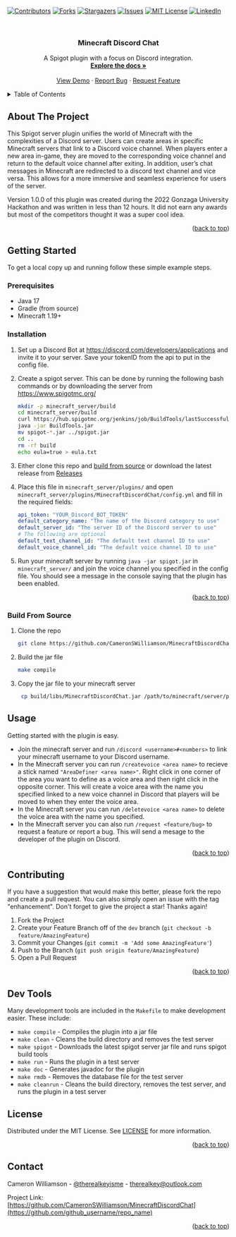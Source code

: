 <!-- Improved compatibility of back to top link: See: https://github.com/othneildrew/Best-README-Template/pull/73 -->
<a name="readme-top"></a>
<!--
*** Thanks for checking out the Best-README-Template. If you have a suggestion
*** that would make this better, please fork the repo and create a pull request
*** or simply open an issue with the tag "enhancement".
*** Don't forget to give the project a star!
*** Thanks again! Now go create something AMAZING! :D
-->



<!-- PROJECT SHIELDS -->
<!--
*** I'm using markdown "reference style" links for readability.
*** Reference links are enclosed in brackets [ ] instead of parentheses ( ).
*** See the bottom of this document for the declaration of the reference variables
*** for contributors-url, forks-url, etc. This is an optional, concise syntax you may use.
*** https://www.markdownguide.org/basic-syntax/#reference-style-links
-->
[![Contributors][contributors-shield]][contributors-url]
[![Forks][forks-shield]][forks-url]
[![Stargazers][stars-shield]][stars-url]
[![Issues][issues-shield]][issues-url]
[![MIT License][license-shield]][license-url]
[![LinkedIn][linkedin-shield]][linkedin-url]



<!-- PROJECT LOGO -->
<br />
<div align="center">
  <!-- <a href="https://github.com/CameronSWilliamson/MinecraftDiscordChat">
    <img src="images/logo.png" alt="Logo" width="80" height="80">
  </a> -->

<h3 align="center">Minecraft Discord Chat</h3>

  <p align="center">
    A Spigot plugin with a focus on Discord integration.
    <br />
    <a href="https://cameronswilliamson.github.io/MinecraftDiscordChat"><strong>Explore the docs »</strong></a>
    <br />
    <br />
    <a href="https://youtu.be/1xus9lLWWhA">View Demo</a>
    ·
    <a href="https://github.com/CameronSWilliamson/MinecraftDiscordChat/issues">Report Bug</a>
    ·
    <a href="https://github.com/CameronSWilliamson/MinecraftDiscordChat/issues">Request Feature</a>
  </p>
</div>



<!-- TABLE OF CONTENTS -->
<details>
  <summary>Table of Contents</summary>
  <ol>
    <li>
      <a href="#about-the-project">About The Project</a>
    </li>
    <li>
      <a href="#getting-started">Getting Started</a>
      <ul>
        <li><a href="#prerequisites">Prerequisites</a></li>
        <li><a href="#installation">Installation</a></li>
        <li><a href="#build-from-source">Build from source</a></li>
      </ul>
    </li>
    <li><a href="#usage">Usage</a></li>
    <!-- <li><a href="#roadmap">Roadmap</a></li> -->
    <li><a href="#contributing">Contributing</a></li>
    <li><a href="#dev-tools">Dev Tools</a></li>
    <li><a href="#license">License</a></li>
    <li><a href="#contact">Contact</a></li>
    <li><a href="#acknowledgments">Acknowledgments</a></li>
  </ol>
</details>



<!-- ABOUT THE PROJECT -->
## About The Project

<!-- [![Product Name Screen Shot][product-screenshot]](https://example.com) -->

This Spigot server plugin unifies the world of Minecraft with the complexities of a Discord server. Users can create areas in specific Minecraft servers that link to a Discord voice channel. When players enter a new area in-game, they are moved to the corresponding voice channel and return to the default voice channel after exiting. In addition, user’s chat messages in Minecraft are redirected to a discord text channel and vice versa. This allows for a more immersive and seamless experience for users of the server.

Version 1.0.0 of this plugin was created during the 2022 Gonzaga University Hackathon and was written in less than 12 hours. It did not earn any awards but most of the competitors thought it was a super cool idea.

<p align="right">(<a href="#readme-top">back to top</a>)</p>


<!-- GETTING STARTED -->
## Getting Started

To get a local copy up and running follow these simple example steps.

### Prerequisites

- Java 17
- Gradle (from source)
- Minecraft 1.19+

### Installation

1. Set up a Discord Bot at <https://discord.com/developers/applications> and invite it to your server. Save your tokenID from the api to put in the config file.
2. Create a spigot server. This can be done by running the following bash commands or by downloading the server from <https://www.spigotmc.org/>

    ```bash
    mkdir -p minecraft_server/build
    cd minecraft_server/build
    curl https://hub.spigotmc.org/jenkins/job/BuildTools/lastSuccessfulBuild/artifact/target/BuildTools.jar -o BuildTools.jar
    java -jar BuildTools.jar
    mv spigot-*.jar ../spigot.jar
    cd ..
    rm -rf build
    echo eula=true > eula.txt
    ```

3. Either clone this repo and [build from source](###build-from-source) or download the latest release from [Releases](https://github.com/cameronswilliamson/minecraftDiscordchat/releases)
4. Place this file in `minecraft_server/plugins/` and open `minecraft_server/plugins/MinecraftDiscordChat/config.yml` and fill in the required fields:

    ```yaml
    api_token: "YOUR_Discord_BOT_TOKEN"
    default_category_name: "The name of the Discord category to use"
    default_server_id: "The server ID of the Discord server to use"
    # The following are optional
    default_text_channel_id: "The default text channel ID to use"
    default_voice_channel_id: "The default voice channel ID to use"
    ```

5. Run your minecraft server by running `java -jar spigot.jar` in `minecraft_server/` and join the voice channel you specified in the config file. You should see a message in the console saying that the plugin has been enabled.

<p align="right">(<a href="#readme-top">back to top</a>)</p>

### Build From Source

1. Clone the repo

   ```sh
   git clone https://github.com/CameronSWilliamson/MinecraftDiscordChat.git
   ```

2. Build the jar file

   ```sh
   make compile
   ```

3. Copy the jar file to your minecraft server

   ```sh
    cp build/libs/MinecraftDiscordChat.jar /path/to/minecraft/server/plugins/
    ```

<!-- USAGE EXAMPLES -->
## Usage

Getting started with the plugin is easy. 

- Join the minecraft server and run `/discord <username>#<numbers>` to link your minecraft username to your Discord username.
- In the Minecraft server you can run `/createvoice <area name>` to recieve a stick named `"AreaDefiner <area name>"`. Right click in one corner of the area you want to define as a voice area and then right click in the opposite corner. This will create a voice area with the name you specified linked to a new voice channel in Discord that players will be moved to when they enter the voice area.
- In the Minecraft server you can run `/deletevoice <area name>` to delete the voice area with the name you specified.
- In the Minecraft server you can also run `/request <feature/bug>` to request a feature or report a bug. This will send a mesage to the developer of the plugin on Discord.

<p align="right">(<a href="#readme-top">back to top</a>)</p>

<!-- ROADMAP -->
<!-- ## Roadmap

- [ ] Feature 1
- [ ] Feature 2
- [ ] Feature 3
    - [ ] Nested Feature

See the [open issues](https://github.com/CameronSWilliamson/MinecraftDiscordChat/issues) for a full list of proposed features (and known issues).

<p align="right">(<a href="#readme-top">back to top</a>)</p> -->



<!-- CONTRIBUTING -->
## Contributing

If you have a suggestion that would make this better, please fork the repo and create a pull request. You can also simply open an issue with the tag "enhancement".
Don't forget to give the project a star! Thanks again!

1. Fork the Project
2. Create your Feature Branch off of the `dev` branch (`git checkout -b feature/AmazingFeature`)
3. Commit your Changes (`git commit -m 'Add some AmazingFeature'`)
4. Push to the Branch (`git push origin feature/AmazingFeature`)
5. Open a Pull Request

<p align="right">(<a href="#readme-top">back to top</a>)</p>

## Dev Tools

Many development tools are included in the `Makefile` to make development easier. These include:

- `make compile` - Compiles the plugin into a jar file
- `make clean` - Cleans the build directory and removes the test server
- `make spigot` - Downloads the latest spigot server jar file and runs spigot build tools
- `make run` - Runs the plugin in a test server
- `make doc` - Generates javadoc for the plugin
- `make rmdb` - Removes the database file for the test server
- `make cleanrun` - Cleans the build directory, removes the test server, and runs the plugin in a test server


<!-- LICENSE -->
## License

Distributed under the MIT License. See [LICENSE](LICENSE) for more information.

<p align="right">(<a href="#readme-top">back to top</a>)</p>

<!-- CONTACT -->
## Contact

Cameron Williamson - [@therealkeyisme](https://twitter.com/twitter_handle) - therealkey@outlook.com

Project Link: [https://github.com/CameronSWilliamson/MinecraftDiscordChat](https://github.com/github_username/repo_name)

<p align="right">(<a href="#readme-top">back to top</a>)</p>


<!-- MARKDOWN LINKS & IMAGES -->
<!-- https://www.markdownguide.org/basic-syntax/#reference-style-links -->
[contributors-shield]: https://img.shields.io/github/contributors/CameronSWilliamson/MinecraftDiscordChat.svg?style=for-the-badge
[contributors-url]: https://github.com/CameronSWilliamson/MinecraftDiscordChat/graphs/contributors
[forks-shield]: https://img.shields.io/github/forks/CameronSWilliamson/MinecraftDiscordChat.svg?style=for-the-badge
[forks-url]: https://github.com/CameronSWilliamson/MinecraftDiscordChat/network/members
[stars-shield]: https://img.shields.io/github/stars/CameronSWilliamson/MinecraftDiscordChat.svg?style=for-the-badge
[stars-url]: https://github.com/CameronSWilliamson/MinecraftDiscordChat/stargazers
[issues-shield]: https://img.shields.io/github/issues/CameronSWilliamson/MinecraftDiscordChat.svg?style=for-the-badge
[issues-url]: https://github.com/CameronSWilliamson/MinecraftDiscordChat/issues
[license-shield]: https://img.shields.io/github/license/CameronSWilliamson/MinecraftDiscordChat.svg?style=for-the-badge
[license-url]: https://github.com/CameronSWilliamson/MinecraftDiscordChat/blob/master/LICENSE.txt
[linkedin-shield]: https://img.shields.io/badge/-LinkedIn-black.svg?style=for-the-badge&logo=linkedin&colorB=555
[linkedin-url]: https://linkedin.com/in/cameron-williamson-925576201
